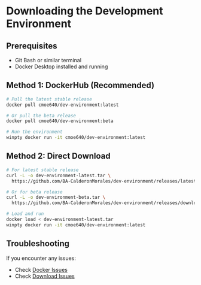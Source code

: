 # Downloading the Development Environment

## Prerequisites
- Git Bash or similar terminal
- Docker Desktop installed and running

## Method 1: DockerHub (Recommended)
```bash
# Pull the latest stable release
docker pull cmoe640/dev-environment:latest

# Or pull the beta release
docker pull cmoe640/dev-environment:beta

# Run the environment
winpty docker run -it cmoe640/dev-environment:latest
```

## Method 2: Direct Download
```bash
# For latest stable release
curl -L -o dev-environment-latest.tar \
  https://github.com/BA-CalderonMorales/dev-environment/releases/latest/download/dev-environment-latest.tar

# Or for beta release
curl -L -o dev-environment-beta.tar \
  https://github.com/BA-CalderonMorales/dev-environment/releases/download/beta/dev-environment-beta.tar

# Load and run
docker load < dev-environment-latest.tar
winpty docker run -it cmoe640/dev-environment:latest
```

## Troubleshooting
If you encounter any issues:
- Check [Docker Issues](../TROUBLESHOOTING.md#docker-issues)
- Check [Download Issues](../TROUBLESHOOTING.md#download-issues)